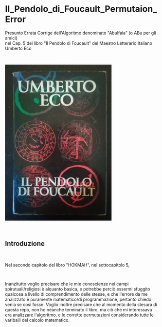 # Il_Pendolo_di_Foucault_Permutaion_Error
Presunto Errata Corrige dell'Algoritmo denominato "Abulfaia" (o ABu per gli amici) <BR>
nel Cap. 5 del libro "Il Pendolo di Foucault" del Maestro Letterario Italiano Umberto Eco

<BR>

<p>
  <img src="https://raw.githubusercontent.com/JonnyBanana/Il_Pendolo_di_Foucault_Permutaion_Error/main/IMG/il_pendolo_di_foucault.jpg" width="350">
</p>

<BR>

<h2>Introduzione</h2>
  
<BR>

  
 Nel secondo capitolo del libro "HOKMAH", nel sottocapitolo 5, 
  
 <BR>
  
  
Inanzitutto voglio precisare che le mie conoscienze nei campi spirutuali/religiosi è alquanto basica, e potrebbe perciò essermi sfuggito qualcosa a livello
di comprendimento delle stesse, e che l'errore da me analizzato è puramente matematico/di programmazione, pertanto chiedo venia se cosi fosse.
Voglio inoltre precisare che al momento della stesura di questa repo, non ho neanche terminato il libro, ma ciò che mi interessava era analizzare l'algoritmo, e le corrette permutazioni considerando tutte 
le varibaili del calcolo matematico.

